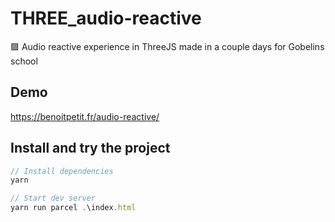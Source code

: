 # THREE_audio-reactive
🟪 Audio reactive experience in ThreeJS made in a couple days for Gobelins school

## Demo
https://benoitpetit.fr/audio-reactive/

## Install and try the project

```javascript
// Install dependencies
yarn
```

```javascript
// Start dev server
yarn run parcel .\index.html
```
